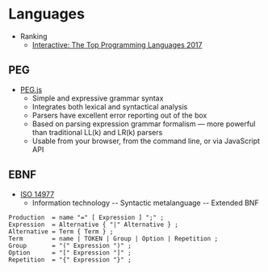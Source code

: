 # Languages

* Ranking
  * [Interactive: The Top Programming Languages 2017](http://spectrum.ieee.org/static/interactive-the-top-programming-languages-2017)


## PEG
* [PEG.js](https://pegjs.org/)
  * Simple and expressive grammar syntax
  * Integrates both lexical and syntactical analysis
  * Parsers have excellent error reporting out of the box
  * Based on parsing expression grammar formalism — more powerful than traditional LL(k) and LR(k) parsers
  * Usable from your browser, from the command line, or via JavaScript API


## EBNF
* [ISO 14977](https://www.iso.org/standard/26153.html)
  * Information technology -- Syntactic metalanguage -- Extended BNF

```
Production  = name "=" [ Expression ] ";" ;
Expression  = Alternative { "|" Alternative } ;
Alternative = Term { Term } ;
Term        = name | TOKEN | Group | Option | Repetition ;
Group       = "(" Expression ")" ;
Option      = "[" Expression "]" ;
Repetition  = "{" Expression "}" ;
```
